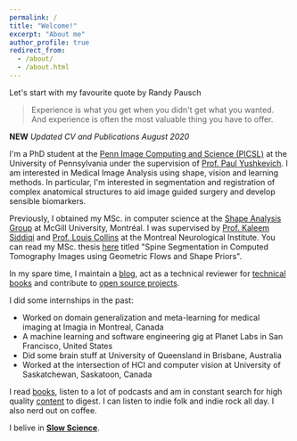 ```yaml
---
permalink: /
title: "Welcome!"
excerpt: "About me"
author_profile: true
redirect_from: 
  - /about/
  - /about.html
---
```


Let's start with my favourite quote by Randy Pausch
> Experience is what you get when you didn't get what you wanted.
> And experience is often the most valuable thing you have to offer.

**NEW** *Updated CV and Publications August 2020*

I'm a PhD student at the [Penn Image Computing and Science (PICSL)](http://picsl.upenn.edu/) at the University of Pennsylvania  under the supervision of [Prof. Paul Yushkevich](http://picsl.upenn.edu/people-staff-james-c-gee/faculty-staff/paul-yushkevich/). I am interested in Medical Image Analysis using shape, vision and learning methods. In particular, I'm interested in segmentation and registration of complex anatomical structures to aid image guided surgery and develop sensible biomarkers.

Previously, I obtained my MSc. in computer science at the [Shape Analysis Group](http://www.cim.mcgill.ca/~shape/) at McGill University, Montréal. I was supervised by [Prof. Kaleem Siddiqi](http://www.cim.mcgill.ca/~siddiqi/) and [Prof. Louis Collins](http://nist.mni.mcgill.ca/) at the Montreal Neurological Institute. You can read my MSc. thesis [here](https://escholarship.mcgill.ca/concern/theses/4b29bb21t) titled "Spine Segmentation in Computed
Tomography Images using Geometric Flows and Shape Priors".

In my spare time, I maintain a [blog](https://pulkit-khandelwal.github.io/blog/), act as a technical reviewer for [technical books](https://github.com/TrainingByPackt/Applied-Supervised-Learning-with-R/tree/master/Lesson07) and contribute to [open source projects](https://github.com/Pulkit-Khandelwal/Reinforcement-Learning-Notebooks).

I did some internships in the past:
* Worked on domain generalization and meta-learning for medical imaging at Imagia in Montreal, Canada
* A machine learning and software engineering gig at Planet Labs in San Francisco, United States
* Did some brain stuff at University of Queensland in Brisbane, Australia
* Worked at the intersection of HCI and computer vision at University of Saskatchewan, Saskatoon, Canada


I read [books](https://pulkit-khandelwal.github.io/reading-list/), listen to a lot of podcasts and am in constant search for high quality [content](https://pulkit-khandelwal.github.io/websites/) to digest. I can listen to indie folk and indie rock all day. I also nerd out on coffee.

I belive in [**Slow Science**](http://slow-science.org/).
